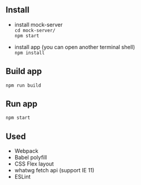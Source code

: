## Install
- install mock-server </br>
`cd mock-server/` </br>
`npm start`

- install app (you can open another terminal shell) </br>
`npm install`

## Build app
`npm run build`

## Run app
`npm start`

## Used
- Webpack
- Babel polyfill
- CSS Flex layout
- whatwg fetch api (support IE 11)
- ESLint
